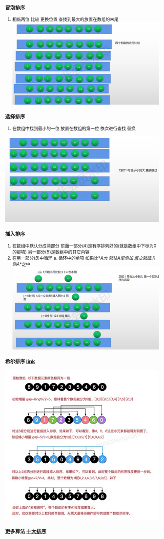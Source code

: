 ### 冒泡排序
  1. 相临两位 比较 更换位置  查找到最大的放置在数组的末尾
![冒泡排序](https://github.com/474366498/web-note/blob/main/note/%E7%AE%97%E6%B3%95/%E6%8E%92%E5%BA%8F/files/bubbleSort.png "冒泡排序")


### 选择排序 
  1. 在数组中找到最小的一位 放置在数组的第一位 依次进行查找 替换

![选择排序](https://github.com/474366498/web-note/blob/main/note/%E7%AE%97%E6%B3%95/%E6%8E%92%E5%BA%8F/files/selectSort.png "选择排序")

### 插入排序
  1. 在数组中默认分成两部分 前面一部分(*_A_*)是有序排列好的(就是数组中下标为0的那项) 另一部分(*_B_*)是数组中的其它内容
  2. 在另一部分(*_B_*)中循环 
    a. 循环中的单项  如果比*_A_*大 就往*_A_*里添加 反之就插入到*_A_*之中
![插入排序](https://github.com/474366498/web-note/blob/main/note/%E7%AE%97%E6%B3%95/%E6%8E%92%E5%BA%8F/files/insertSort.png "插入排序")

### 希尔排序 [link](https://www.cnblogs.com/cc-freiheit/p/10983821.html)
 
![希尔排序](https://github.com/474366498/web-note/blob/main/note/%E7%AE%97%E6%B3%95/%E6%8E%92%E5%BA%8F/files/shellSort.png "希尔排序")








### 更多算法 [十大排序](https://www.cnblogs.com/onepixel/articles/7674659.html#4%E5%B8%8C%E5%B0%94%E6%8E%92%E5%BA%8Fshell-sort)
